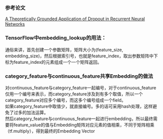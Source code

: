 ### 参考论文
[A Theoretically Grounded Application of Dropout in Recurrent Neural Networks](https://arxiv.org/pdf/1512.05287.pdf)

### TensorFlow中embedding_lookup的用法：
通俗来讲，首先创建一个参数矩阵，矩阵大小为(feature_size, embedding_size)，然后根据索引号，也就是feature_index，取出参数矩阵中下标为feature_index的元素组成一个一个矩阵返回。  

### category_feature与continuous_feature共享Embedding的做法
对continuous_feature与category_feature一起编号，对于continuous_feature仅用一个编号来表示，而category_feature涉及到有多个取值，所以一个category_feature对应多个编号，而这多个编号组成一个field。  
如果category_feature中取值少，就直接编号。多的话可采用hash处理，这样避免了过多的加法运算。  
然后category_feature与continuous_feature一起进行embedding，所以最终需要将feature_value的值与Embedding矩阵对应元素的值相乘，不同于矩阵相乘（tf.multiply），得到最终的Embedding Vector

